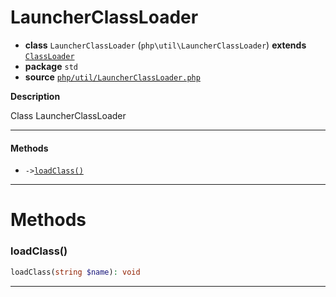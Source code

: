 # LauncherClassLoader

- **class** `LauncherClassLoader` (`php\util\LauncherClassLoader`) **extends** [`ClassLoader`](api-docs/classes/php/lang/ClassLoader.md)
- **package** `std`
- **source** [`php/util/LauncherClassLoader.php`](./src/main/resources/JPHP-INF/sdk/php/util/LauncherClassLoader.php)

**Description**

Class LauncherClassLoader

---

#### Methods

- `->`[`loadClass()`](#method-loadclass)

---
# Methods

<a name="method-loadclass"></a>

### loadClass()
```php
loadClass(string $name): void
```

---
